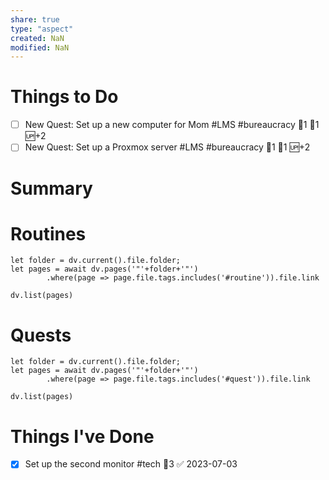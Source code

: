 ```yaml
---
share: true
type: "aspect"
created: NaN 
modified: NaN
---
```


# Things to Do
- [ ] New Quest: Set up a new computer for Mom #LMS #bureaucracy 🍅1 🥄1 🆙+2
- [ ] New Quest: Set up a Proxmox server #LMS #bureaucracy 🍅1 🥄1 🆙+2
# Summary

# Routines
```dataviewjs
let folder = dv.current().file.folder;
let pages = await dv.pages('"'+folder+'"')
		.where(page => page.file.tags.includes('#routine')).file.link

dv.list(pages)
```
# Quests
```dataviewjs
let folder = dv.current().file.folder;
let pages = await dv.pages('"'+folder+'"')
		.where(page => page.file.tags.includes('#quest')).file.link

dv.list(pages)
```
# Things I've Done
- [x] Set up the second monitor #tech 🥄3 ✅ 2023-07-03
